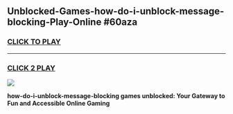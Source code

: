 
## Unblocked-Games-how-do-i-unblock-message-blocking-Play-Online #60aza
<h3>
<a href="https://news.freeplayer.one?title=how-do-i-unblock-message-blocking&ref=3">CLICK TO PLAY</a></h3>
<hr>

<h3>
<a href="https://news.freeplayer.one?title=how-do-i-unblock-message-blocking&ref=3">CLICK 2 PLAY</a>
  
</h3>

<a href="https://news.freeplayer.one?title=how-do-i-unblock-message-blocking&ref=3"><img src="https://clearcache.store/games.png"></a>


**how-do-i-unblock-message-blocking games unblocked: Your Gateway to Fun and Accessible Online Gaming**
